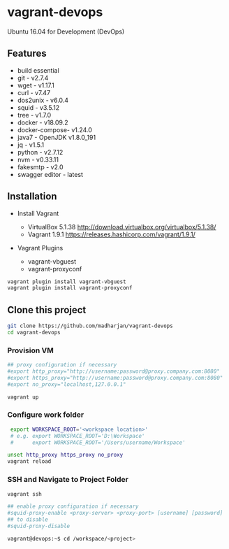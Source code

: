 # vagrant-devops

Ubuntu 16.04 for Development (DevOps)

## Features

* build essential
* git - v2.7.4
* wget - v1.17.1
* curl - v7.47
* dos2unix - v6.0.4
* squid - v3.5.12
* tree - v1.7.0
* docker - v18.09.2
* docker-compose- v1.24.0
* java7 - OpenJDK v1.8.0_191
* jq - v1.5.1
* python - v2.7.12
* nvm - v0.33.11
* fakesmtp - v2.0
* swagger editor - latest

## Installation

* Install Vagrant
  * VirtualBox 5.1.38 http://download.virtualbox.org/virtualbox/5.1.38/
  * Vagrant 1.9.1 https://releases.hashicorp.com/vagrant/1.9.1/

* Vagrant Plugins
  * vagrant-vbguest
  * vagrant-proxyconf

 ```bash
 vagrant plugin install vagrant-vbguest
 vagrant plugin install vagrant-proxyconf
 ```

## Clone this project

```bash
git clone https://github.com/madharjan/vagrant-devops
cd vagrant-devops


```

### Provision VM

```bash
## proxy configuration if necessary
#export http_proxy="http://username:password@proxy.company.com:8080"
#export https_proxy="http://username:password@proxy.company.com:8080"
#export no_proxy="localhost,127.0.0.1"

vagrant up
```

### Configure work folder

```bash
 export WORKSPACE_ROOT='<workspace location>'
 # e.g. export WORKSPACE_ROOT='D:\Workspace'
 #      export WORKSPACE_ROOT='/Users/username/Workspace'

unset http_proxy https_proxy no_proxy
vagrant reload
```

### SSH and Navigate to Project Folder

```bash
vagrant ssh

## enable proxy configuration if necessary
#squid-proxy-enable <proxy-server> <proxy-port> [username] [password]
## to disable
#squid-proxy-disable

vagrant@devops:~$ cd /workspace/<project>
```
